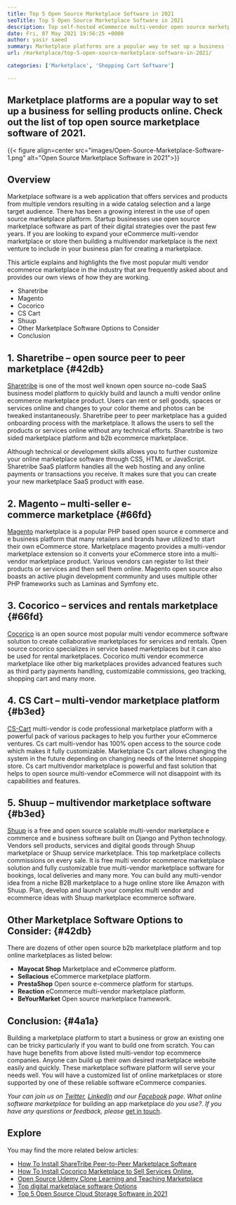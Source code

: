 ```yaml
---
title: Top 5 Open Source Marketplace Software in 2021
seoTitle: Top 5 Open Source Marketplace Software in 2021
description: Top self-hosted eCommerce multi-vendor open source marketplace platforms for building online stores, selling both physical and digital products.
date: Fri, 07 May 2021 19:56:25 +0000
author: yasir saeed
summary: Marketplace platforms are a popular way to set up a business for selling products online. Check out the list of top open source marketplace software of 2021.
url: /marketplace/top-5-open-source-marketplace-software-in-2021/

categories: ['Marketplace', 'Shopping Cart Software']

---
```

## Marketplace platforms are a popular way to set up a business for selling products online. Check out the list of top open source marketplace software of 2021.

{{< figure align=center src="images/Open-Source-Marketplace-Software-1.png" alt="Open Source Marketplace Software in 2021">}}  

## **Overview**

Marketplace software is a web application that offers services and products from multiple vendors resulting in a wide catalog selection and a large target audience. There has been a growing interest in the use of open source marketplace platform. Startup businesses use open source marketplace software as part of their digital strategies over the past few years. If you are looking to expand your eCommerce multi-vendor marketplace or store then building a multivendor marketplace is the next venture to include in your business plan for creating a marketplace.

This article explains and highlights the five most popular multi vendor ecommerce marketplace in the industry that are frequently asked about and provides our own views of how they are working.

  * Sharetribe
  * Magento
  * Cocorico
  * CS Cart
  * Shuup
  * Other Marketplace Software Options to Consider
  * Conclusion

## 1. **Sharetribe** – open source **peer to peer marketplace** {#42db}

[Sharetribe][1] is one of the most well known open source no-code SaaS business model platform to quickly build and launch a multi vendor online ecommerce marketplace product. Users can rent or sell goods, spaces or services online and changes to your color theme and photos can be tweaked instantaneously. Sharetribe peer to peer marketplace has a guided onboarding process with the marketplace. It allows the users to sell the products or services online without any technical efforts. Sharetribe is two sided marketplace platform and b2b ecommerce marketplace.

Although technical or development skills allows you to further customize your online marketplace software through CSS, HTML or JavaScript. Sharetribe SaaS platform handles all the web hosting and any online payments or transactions you receive. It makes sure that you can create your new marketplace SaaS product with ease.

## 2. **Magento** – multi-seller e-commerce marketplace {#66fd}

[Magento][2] marketplace is a popular PHP based open source e commerce and e business platform that many retailers and brands have utilized to start their own eCommerce store. Marketplace magento provides a multi-vendor marketplace extension so it converts your eCommerce store into a multi-vendor marketplace product. Various vendors can register to list their products or services and then sell them online. Magento open source also boasts an active plugin development community and uses multiple other PHP frameworks such as Laminas and Symfony etc.

## 3. **Cocorico** – services and rentals marketplace {#66fd}

[Cocorico][3] is an open source most popular multi vendor ecommerce software solution to create collaborative marketplaces for services and rentals. Open source cocorico specializes in service based marketplaces but it can also be used for rental marketplaces. Cocorico multi vendor ecommerce marketplace like other big marketplaces provides advanced features such as third party payments handling, customizable commissions, geo tracking, shopping cart and many more.

## 4. **CS Cart** – multi-vendor marketplace platform {#b3ed}

[CS-Cart][4] multi-vendor is code professional marketplace platform with a powerful pack of various packages to help you further your eCommerce ventures. Cs cart multi-vendor has 100% open access to the source code which makes it fully customizable. Marketplace Cs cart allows changing the system in the future depending on changing needs of the Internet shopping store. Cs cart multivendor marketplace is powerful and fast solution that helps to open source multi-vendor eCommerce will not disappoint with its capabilities and features.

## 5. **Shuup** – multivendor marketplace software {#b3ed}

[Shuup][5] is a free and open source scalable multi-vendor marketplace e commerce and e business software built on Django and Python technology. Vendors sell products, services and digital goods through Shuup marketplace or Shuup service marketplace. This top marketplace collects commissions on every sale. It is free multi vendor ecommerce marketplace solution and fully customizable true multi-vendor marketplace software for bookings, local deliveries and many more. You can build any multi-vendor idea from a niche B2B marketplace to a huge online store like Amazon with Shuup. Plan, develop and launch your complex multi vendor and ecommerce ideas with Shuup marketplace ecommerce software.

## **Other Marketplace Software Options to Consider**: {#42db}

There are dozens of other open source b2b marketplace platform and top online marketplaces as listed below:

  * **Mayocat Shop** Marketplace and eCommerce platform.
  * **Sellacious** eCommerce marketplace platform.
  * **PrestaShop** Open source e-commerce platform for startups.
  * **Reaction** eCommerce multi-vendor marketplace platform.
  * **BeYourMarket** Open source marketplace framework.

## **Conclusion:** {#4a1a}

Building a marketplace platform to start a business or grow an existing one can be tricky particularly if you want to build one from scratch. You can have huge benefits from above listed multi-vendor top ecommerce companies. Anyone can build up their own desired marketplace website easily and quickly. These marketplace software platform will serve your needs well. You will have a customized list of online marketplaces or store supported by one of these reliable software eCommerce companies.

_Your can join us on [Twitter][6], [LinkedIn][7] and our [Facebook][8] page. What online software marketplace_ for building an app marketplace _do you use?. If you have any questions or feedback, please_ [get in touch][9].

## Explore

You may find the more related below articles:

  * [How To Install ShareTribe Peer-to-Peer Marketplace Software][10]
  * [How To Install Cocorico Marketplace to Sell Services Online.][11]
  * [Open Source Udemy Clone Learning and Teaching Marketplace][12]
  * [Top digital marketplace software Options][13]
  * [Top 5 Open Source Cloud Storage Software in 2021][14]

 [1]: https://www.sharetribe.com/
 [2]: https://magento.com/
 [3]: https://www.cocorico.io/en/
 [4]: https://www.cs-cart.com/
 [5]: https://www.shuup.com/
 [6]: https://twitter.com/containerize_co
 [7]: https://www.linkedin.com/company/containerize/
 [8]: http://facebook.com/containerize
 [9]: mailto:yasir.saeed@aspose.com
 [10]: https://products.containerize.com/marketplace/sharetribe/
 [11]: https://products.containerize.com/marketplace/cocorico/
 [12]: https://products.containerize.com/marketplace/edurge/
 [13]: https://products.containerize.com/marketplace/
 [14]: https://blog.containerize.com/backup-and-sync-software/top-5-open-source-cloud-storage-software-in-2021/

